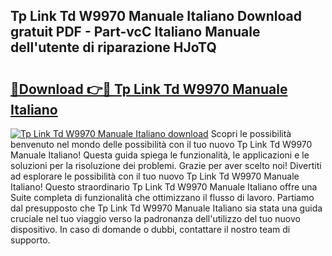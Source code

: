 ## Tp Link Td W9970 Manuale Italiano Download gratuit PDF - Part-vcC Italiano Manuale dell'utente di riparazione HJoTQ

# <h2><a href="http://dfeycz7.blite.top/?on=Tp+Link+Td+W9970+Manuale+Italiano">🔗Download 👉🔴 Tp Link Td W9970 Manuale Italiano</a></h2>

[![Tp Link Td W9970 Manuale Italiano download](https://i.imgur.com/lujVjoI.png)](http://dfeycz7.blite.top/?on=Tp+Link+Td+W9970+Manuale+Italiano)
Scopri le possibilità benvenuto nel mondo delle possibilità con il tuo nuovo Tp Link Td W9970 Manuale Italiano! Questa guida spiega le funzionalità, le applicazioni e le soluzioni per la risoluzione dei problemi. Grazie per aver scelto noi! Divertiti ad esplorare le possibilità con il tuo nuovo Tp Link Td W9970 Manuale Italiano! Questo straordinario Tp Link Td W9970 Manuale Italiano offre una Suite completa di funzionalità che ottimizzano il flusso di lavoro. Partiamo dal presupposto che Tp Link Td W9970 Manuale Italiano sia stata una guida cruciale nel tuo viaggio verso la padronanza dell'utilizzo del tuo nuovo dispositivo. In caso di domande o dubbi, contattare il nostro team di supporto.
